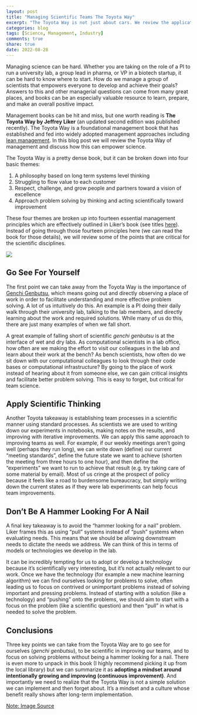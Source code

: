 ```yaml
---
layout: post
title: "Managing Scientific Teams The Toyota Way"
excerpt: "The Toyota Way is not just about cars. We review the application of Toyota management systems to scientific teams."
categories: blog
tags: [Science, Management, Industry]
comments: true
share: true
date: 2022-08-28
---
```


Managing science can be hard. Whether you are taking on the role of a PI to run a university lab, a group lead in pharma, or VP in a biotech startup, it can be hard to know where to start. How do we manage a group of scientists that empowers everyone to develop and achieve their goals? Answers to this and other managerial questions can come from many great places, and books can be an especially valuable resource to learn, prepare, and make an overall positive impact.

Management books can be hit and miss, but one worth reading is **The Toyota Way by Jeffrey Liker** (an updated second edition was published recently). The Toyota Way is a foundational management book that has established and fed into widely adopted management approaches including [lean management](https://en.wikipedia.org/wiki/Lean_manufacturing). In this blog post we will review the Toyota Way of management and discuss how this can empower science.

The Toyota Way is a pretty dense book, but it can be broken down into four basic themes:

1. A philosophy based on long term systems level thinking
2. Struggling to flow value to each customer
3. Respect, challenge, and grow people and partners toward a vision of excellence
4. Approach problem solving by thinking and acting scientifically toward improvement

These four themes are broken up into fourteen essential management principles which are effectively outlined in Liker’s book (see titles [here](https://www.oreilly.com/library/view/the-toyota-way/9781260468526/)). Instead of going through those fourteen principles here (we can read the book for those details), we will review some of the points that are critical for the scientific disciplines.

![](../../../images/toyota.jpg)

## Go See For Yourself

The first point we can take away from the Toyota Way is the importance of [Genchi Genbutsu](https://en.wikipedia.org/wiki/Genchi_Genbutsu), which means going out and directly observing a place of work in order to facilitate understanding and more effective problem solving. A lot of us intuitively do this. An example is a PI doing their daily walk through their university lab, talking to the lab members, and directly learning about the work and required solutions. While many of us do this, there are just many examples of when we fall short.

A great example of falling short of scientific *genchi genbutsu* is at the interface of wet and dry labs. As computational scientists in a lab office, how often are we making the effort to visit our colleagues in the lab and learn about their work at the bench? As bench scientists, how often do we sit down with our computational colleagues to look through their code bases or computational infrastructure? By going to the place of work instead of hearing about it from someone else, we can gain critical insights and facilitate better problem solving. This is easy to forget, but critical for team science.

## Apply Scientific Thinking

Another Toyota takeaway is establishing team processes in a scientific manner using standard processes. As scientists we are used to writing down our experiments in notebooks, making notes on the results, and improving with iterative improvements. We can apply this same approach to improving teams as well. For example, if our weekly meetings aren’t going well (perhaps they run long), we can write down (define) our current “meeting standards”, define the future state we want to achieve (shorten the meeting from three hours to one hour), and then define the “experiments” we want to run to achieve that result (e.g. try taking care of some material by email). Most of us cringe at the prospect of policy because it feels like a road to burdensome bureaucracy, but simply writing down the current states as if they were lab experiments can help focus team improvements. 

## Don’t Be A Hammer Looking For A Nail

A final key takeaway is to avoid the “hammer looking for a nail” problem. Liker frames this as using “pull” systems instead of “push” systems when evaluating needs. This means that we should be allowing downstream needs to dictate the needs we address. We can think of this in terms of models or technologies we develop in the lab.

It can be incredibly tempting for us to adopt or develop a technology because it’s scientifically very interesting, but it’s not actually relevant to our work. Once we have the technology (for example a new machine learning algorithm) we can find ourselves looking for problems to solve, often leading us to focus on contrived or unimportant problems instead of solving important and pressing problems. Instead of starting with a solution (like a technology) and “pushing” onto the problems, we should aim to start with a focus on the problem (like a scientific question) and then “pull” in what is needed to solve the problem.

## Conclusions

Three key points we can take from the Toyota Way are to go see for ourselves (*genchi genbutsu*), to be scientific in improving our teams, and to focus on solving problems without being a hammer looking for a nail. There is even more to unpack in this book (I highly recommend picking it up from the local library) but we can summarize it as **adopting a mindset around intentionally growing and improving (continuous improvement)**. And importantly we need to realize that the Toyota Way is not a simple solution we can implement and then forget about. It’s a mindset and a culture whose benefit really shows after long-term implementation.

[Note: Image Source](https://tigosoftware.com/lean-management-14-principles-toyota-way)
